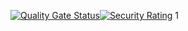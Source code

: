 [![Quality Gate Status](https://sonarcloud.io/api/project_badges/measure?project=testingorg-bogdan_WebAPI-from-guide&metric=alert_status)](https://sonarcloud.io/dashboard?id=testingorg-bogdan_WebAPI-from-guide)[![Security Rating](https://sonarcloud.io/api/project_badges/measure?project=testingorg-bogdan_WebAPI-from-guide&metric=security_rating)](https://sonarcloud.io/dashboard?id=testingorg-bogdan_WebAPI-from-guide)
1
